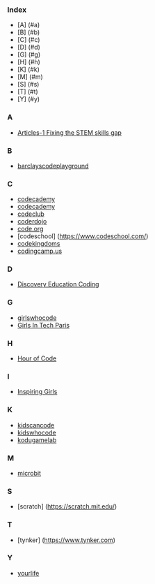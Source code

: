 
### Index
* [A] (#a)
* [B] (#b)
* [C] (#c)
* [D] (#d)
* [G] (#g)
* [H] (#h)
* [K] (#k)
* [M] (#m)
* [S] (#s)
* [T] (#t)
* [Y] (#y)


### A
* [Articles-1 Fixing the STEM skills gap](https://www.i-l-m.com/insight/inspire/2015/august/stem-skills-gap)

### B
* [barclayscodeplayground](http://barclayscodeplayground.co.uk/)

### C
* [codecademy](http://www.codecademy.com/)
* [codecademy](https://www.udemy.com/programming-for-kids-how-to-make-coding-fun/)
* [codeclub](https://www.codeclub.org.uk/)
* [coderdojo](https://coderdojo.com/)
* [code.org](http://code.org/learn)
* [codeschool] (https://www.codeschool.com/)
* [codekingdoms](http://codekingdoms.com/)
* [codingcamp.us](http://codingcamp.us/)

### D
* [Discovery Education Coding](http://coding.discoveryeducation.co.uk/)

### G
* [girlswhocode](http://girlswhocode.com/)
* [Girls In Tech Paris](https://paris.girlsintech.org/)

### H
* [Hour of Code](http://hourofcode.com/)

### I
* [Inspiring Girls](https://inspiring-girls.com/)

### K
* [kidscancode](http://kidscancode.org/)
* [kidswhocode](http://kidswhocode.org.uk/)
* [kodugamelab](http://www.kodugamelab.com/)

### M
* [microbit](https://www.microbit.co.uk/)

### S
* [scratch] (https://scratch.mit.edu/)


### T
 * [tynker] (https://www.tynker.com)

### Y
* [yourlife](http://yourlife.org.uk/)
